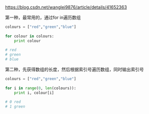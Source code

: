 https://blog.csdn.net/wanglei9876/article/details/41652363

第一种，最常用的，通过for in遍历数组

```py
colours = ["red","green","blue"]
 
for colour in colours:
    print colour
 
# red
# green
# blue
```

第二种，先获得数组的长度，然后根据索引号遍历数组，同时输出索引号

```py
colours = ["red","green","blue"]
 
for i in range(0, len(colours)):
    print i, colour[i]
 
# 0 red
# 1 green
```
